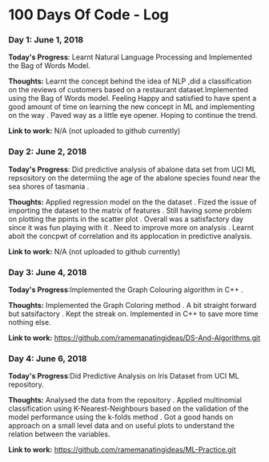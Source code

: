 # 100 Days Of Code - Log

### Day 1: June 1, 2018

**Today's Progress**: Learnt Natural Language Processing and Implemented the Bag of Words Model.

**Thoughts:** Learnt the concept behind the idea of NLP ,did a classification on the reviews of customers based on a restaurant dataset.Implemented using the Bag of Words model. Feeling Happy and satisfied to have spent a good amount of time on learning the new concept in ML and implementing on the way . Paved way as a little eye opener. Hoping to continue the trend. 

**Link to work:** N/A (not uploaded to github currently)

### Day 2: June 2, 2018

**Today's Progress**: Did predictive analysis of abalone data set from UCI ML repsository on the determiing the age of the abalone species found near the sea shores of tasmania .

**Thoughts:** Applied regression model on the the dataset . Fized the issue of importing the dataset to the matrix of features . Still having some problem on plotting the ppints in the scatter plot . Overall was a satisfactory day since it was fun playing with it . Need to improve more on analysis . Learnt aboit the concpwt of correlation and its applocation in predictive analysis.

**Link to work:** N/A (not uploaded to github currently)

### Day 3: June 4, 2018

**Today's Progress**:Implemented the Graph Colouring algorithm in C++ .

**Thoughts:** Implemented the Graph Coloring method . A bit straight forward but satsifactory . Kept the streak on. Implemented in C++ to save more time nothing else. 

**Link to work:** https://github.com/ramemanatingideas/DS-And-Algorithms.git

### Day 4: June 6, 2018

**Today's Progress**:Did Predictive Analysis on Iris Dataset from UCI ML repository.

**Thoughts:** Analysed the data from the repository . Applied multinomial classification using K-Nearest-Neighbours based on the validation of the model performance using the k-folds method . Got a good hands on approach on a small level data and on useful plots to understand the relation between the variables.

**Link to work:** https://github.com/ramemanatingideas/ML-Practice.git



